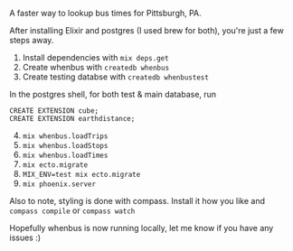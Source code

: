 A faster way to lookup bus times for Pittsburgh, PA.

After installing Elixir and postgres (I used brew for both), you're just a few steps away.

1. Install dependencies with ```mix deps.get```
2. Create whenbus with ```createdb whenbus```
3. Create testing databse with ```createdb whenbustest```

In the postgres shell, for both test & main database, run
```
CREATE EXTENSION cube;
CREATE EXTENSION earthdistance;
```

4. ```mix whenbus.loadTrips```
5. ```mix whenbus.loadStops```
6. ```mix whenbus.loadTimes```
7. ```mix ecto.migrate```
8. ```MIX_ENV=test mix ecto.migrate```
9. ```mix phoenix.server```

Also to note, styling is done with compass.  Install it how you like and ```compass compile``` or ```compass watch```

Hopefully whenbus is now running locally, let me know if you have any issues :)
